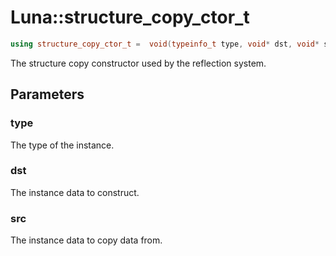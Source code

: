 # Luna::structure_copy_ctor_t

```c++
using structure_copy_ctor_t =  void(typeinfo_t type, void* dst, void* src)
```

The structure copy constructor used by the reflection system. 



## Parameters
### type
The type of the instance. 

### dst
The instance data to construct. 

### src
The instance data to copy data from. 

